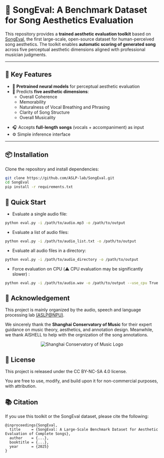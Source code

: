 # 🎵 SongEval: A Benchmark Dataset for Song Aesthetics Evaluation

This repository provides a **trained aesthetic evaluation toolkit** based on [SongEval](https://huggingface.co/datasets/ASLP-lab/SongEval), the first large-scale, open-source dataset for human-perceived song aesthetics. The toolkit enables **automatic scoring of generated song** across five perceptual aesthetic dimensions aligned with professional musician judgments.

---

## 🌟 Key Features

- 🧠 **Pretrained neural models** for perceptual aesthetic evaluation
- 🎼 Predicts **five aesthetic dimensions**:
  - Overall Coherence
  - Memorability
  - Naturalness of Vocal Breathing and Phrasing
  - Clarity of Song Structure
  - Overall Musicality
<!-- - 🧪 Supports **batch evaluation** for model benchmarking -->
- 🎧 Accepts **full-length songs** (vocals + accompaniment) as input
- ⚙️ Simple inference interface

---

## 📦 Installation

Clone the repository and install dependencies:

```bash
git clone https://github.com/ASLP-lab/SongEval.git
cd SongEval
pip install -r requirements.txt
```

## 🚀 Quick Start

- Evaluate a single audio file:

```bash
python eval.py -i /path/to/audio.mp3 -o /path/to/output
```

- Evaluate a list of audio files:

```bash
python eval.py -i /path/to/audio_list.txt -o /path/to/output
```

- Evaluate all audio files in a directory:

```bash
python eval.py -i /path/to/audio_directory -o /path/to/output
```

- Force evaluation on CPU  (⚠️ CPU evaluation may be significantly slower) :


```bash
python eval.py -i /path/to/audio.wav -o /path/to/output --use_cpu True
```


## 🙏 Acknowledgement
This project is mainly organized by the audio, speech and language processing lab [(ASLP@NPU)](http://www.npu-aslp.org/).

We sincerely thank the **Shanghai Conservatory of Music** for their expert guidance on music theory, aesthetics, and annotation design.
Meanwhile, we thank AISHELL to help with the orgnization of the song annotations.

<p align="center"> <img src="assets/logo.png" alt="Shanghai Conservatory of Music Logo"/> </p>

## 📑 License
This project is released under the CC BY-NC-SA 4.0 license. 

You are free to use, modify, and build upon it for non-commercial purposes, with attribution.

## 📚 Citation
If you use this toolkit or the SongEval dataset, please cite the following:
```
@inproceedings{SongEval,
  title     = {SongEval: A Large-Scale Benchmark Dataset for Aesthetic Evaluation of Complete Songs},
  author    = {...},
  booktitle = {...},
  year      = {2025}
}

```
